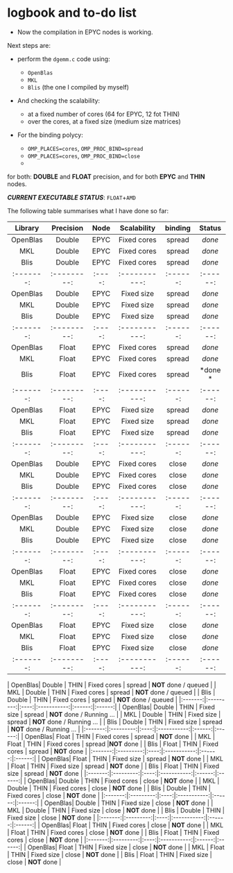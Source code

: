 # logbook and to-do list

- Now the compilation in EPYC nodes is working. 

Next steps are: 

- perform the `dgemm.c` code using: 
    - `OpenBlas`
    - `MKL`
    - `Blis`  (the one I compiled by myself)

- And checking the scalability:
    - at a fixed number of cores (64 for EPYC, 12 fot THIN)
    - over the cores, at a fixed size (medium size matrices)

- For the binding polycy:
    - `OMP_PLACES=cores`,  `OMP_PROC_BIND=spread`
    - `OMP_PLACES=cores`,  `OMP_PROC_BIND=close`
    - 
for both: **DOUBLE** and **FLOAT** precision, and for both **EPYC** and **THIN** nodes.

***CURRENT EXECUTABLE STATUS***: `FLOAT`+`AMD`


The following table summarises what I have done so far:

| Library | Precision | Node | Scalability | binding  | Status |
|:-------:|:---------:|:----:|:-----------:|:------:|:------:|
| OpenBlas| Double    | EPYC | Fixed cores | spread   | *done* |
| MKL     | Double    | EPYC | Fixed cores | spread   | *done* |
| Blis    | Double    | EPYC | Fixed cores | spread   | *done* |
|:-------:|:---------:|:----:|:-----------:|:------:|:------:|
| OpenBlas| Double    | EPYC | Fixed size  | spread   | *done* |
| MKL     | Double    | EPYC | Fixed size  | spread   | *done* |
| Blis    | Double    | EPYC | Fixed size  | spread   | *done* |
|:-------:|:---------:|:----:|:-----------:|:------:|:------:|
| OpenBlas| Float     | EPYC | Fixed cores | spread   | *done* |
| MKL     | Float     | EPYC | Fixed cores | spread   | *done* |
| Blis    | Float     | EPYC | Fixed cores | spread   | *done *|
|:-------:|:---------:|:----:|:-----------:|:------:|:------:|
| OpenBlas| Float     | EPYC | Fixed size  | spread   | *done* |
| MKL     | Float     | EPYC | Fixed size  | spread   | *done* |
| Blis    | Float     | EPYC | Fixed size  | spread   | *done* |
|:-------:|:---------:|:----:|:-----------:|:------:|:------:|
| OpenBlas| Double    | EPYC | Fixed cores | close   | *done* |
| MKL     | Double    | EPYC | Fixed cores | close   | *done* |
| Blis    | Double    | EPYC | Fixed cores | close   | *done* |
|:-------:|:---------:|:----:|:-----------:|:------:|:------:|
| OpenBlas| Double    | EPYC | Fixed size  | close   | *done* |
| MKL     | Double    | EPYC | Fixed size  | close   | *done* |
| Blis    | Double    | EPYC | Fixed size  | close   | *done* |
|:-------:|:---------:|:----:|:-----------:|:------:|:------:|
| OpenBlas| Float     | EPYC | Fixed cores | close    | *done* |
| MKL     | Float     | EPYC | Fixed cores | close    | *done* |
| Blis    | Float     | EPYC | Fixed cores | close    | *done* |
|:-------:|:---------:|:----:|:-----------:|:------:|:------:|
| OpenBlas| Float     | EPYC | Fixed size  | close    | *done* |
| MKL     | Float     | EPYC | Fixed size  | close    | *done* |
| Blis    | Float     | EPYC | Fixed size  | close    | *done* |
|:-------:|:---------:|:----:|:-----------:|:------:|:------:|

| OpenBlas| Double    | THIN | Fixed cores | spread   | **NOT** done / queued |
| MKL     | Double    | THIN | Fixed cores | spread   | **NOT** done / queued |
| Blis    | Double    | THIN | Fixed cores | spread   | **NOT** done / queued |
|:-------:|:---------:|:----:|:-----------:|:------:|:------:|
| OpenBlas| Double    | THIN | Fixed size  | spread   | **NOT** done / Running ... |
| MKL     | Double    | THIN | Fixed size  | spread   | **NOT** done / Running ... |
| Blis    | Double    | THIN | Fixed size  | spread   | **NOT** done / Running ... |
|:-------:|:---------:|:----:|:-----------:|:------:|:------:|
| OpenBlas| Float     | THIN | Fixed cores | spread   | **NOT** done |
| MKL     | Float     | THIN | Fixed cores | spread   |**NOT** done |
| Blis    | Float     | THIN | Fixed cores | spread   | **NOT** done |
|:-------:|:---------:|:----:|:-----------:|:------:|:------:|
| OpenBlas| Float     | THIN | Fixed size  | spread   | **NOT** done |
| MKL     | Float     | THIN | Fixed size  | spread   | **NOT** done |
| Blis    | Float     | THIN | Fixed size  | spread   | **NOT** done |
|:-------:|:---------:|:----:|:-----------:|:------:|:------:|
| OpenBlas| Double    | THIN | Fixed cores | close   | **NOT** done |
| MKL     | Double    | THIN | Fixed cores | close   | **NOT** done |
| Blis    | Double    | THIN | Fixed cores | close   | **NOT** done |
|:-------:|:---------:|:----:|:-----------:|:------:|:------:|
| OpenBlas| Double    | THIN | Fixed size  | close   | **NOT** done |
| MKL     | Double    | THIN | Fixed size  | close   | **NOT** done |
| Blis    | Double    | THIN | Fixed size  | close   | **NOT** done |
|:-------:|:---------:|:----:|:-----------:|:------:|:------:|
| OpenBlas| Float     | THIN | Fixed cores | close    | **NOT** done |
| MKL     | Float     | THIN | Fixed cores | close    | **NOT** done |
| Blis    | Float     | THIN | Fixed cores | close    | **NOT** done |
|:-------:|:---------:|:----:|:-----------:|:------:|:------:|
| OpenBlas| Float     | THIN | Fixed size  | close    | **NOT** done |
| MKL     | Float     | THIN | Fixed size  | close    | **NOT** done |
| Blis    | Float     | THIN | Fixed size  | close    | **NOT** done |
